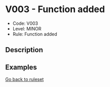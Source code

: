 # V003 - Function added

* Code: V003
* Level: MINOR
* Rule: Function added

## Description

## Examples

[Go back to ruleset](../README.md)